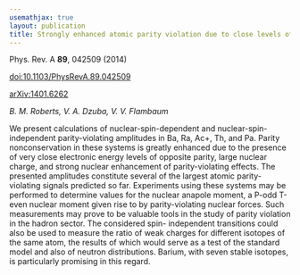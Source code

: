 ```yaml
---
usemathjax: true
layout: publication
title: Strongly enhanced atomic parity violation due to close levels of opposite parity
---
```


Phys. Rev. A **89**, 042509 (2014)

[doi:10.1103/PhysRevA.89.042509](http://dx.doi.org/10.1103/PhysRevA.89.042509)

[arXiv:1401.6262](http://arxiv.org/abs/1401.6262)

_B. M. Roberts, V. A. Dzuba, V. V. Flambaum_


We present calculations of nuclear-spin-dependent and nuclear-spin-independent parity-violating amplitudes in Ba, Ra, Ac+, Th, and Pa. Parity nonconservation in these systems is greatly enhanced due to the presence of very close electronic energy levels of opposite parity, large nuclear charge, and strong nuclear enhancement of parity-violating effects. The presented amplitudes constitute several of the largest atomic parity-violating signals predicted so far. Experiments using these systems may be performed to determine values for the nuclear anapole moment, a P-odd T-even nuclear moment given rise to by parity-violating nuclear forces. Such measurements may prove to be valuable tools in the study of parity violation in the hadron sector. The considered spin- independent transitions could also be used to measure the ratio of weak charges for different isotopes of the same atom, the results of which would serve as a test of the standard model and also of neutron distributions. Barium, with seven stable isotopes, is particularly promising in this regard.


